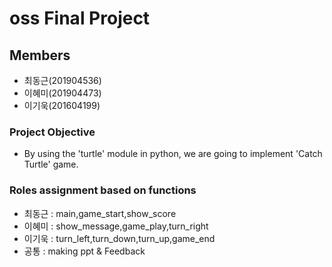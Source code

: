# oss Final Project

## Members
- 최동근(201904536)
- 이혜미(201904473)
- 이기욱(201604199)

### Project Objective
- By using the 'turtle' module in python, we are going to implement 'Catch Turtle' game.

### Roles assignment based on functions
- 최동근 : main,game_start,show_score
- 이혜미 : show_message,game_play,turn_right
- 이기욱 : turn_left,turn_down,turn_up,game_end
- 공통 : making ppt & Feedback

